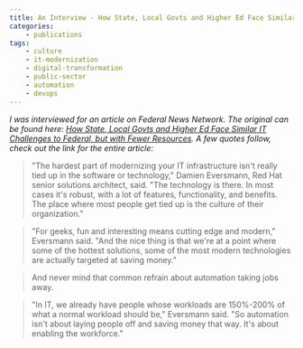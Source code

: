 ```yaml
---
title: An Interview - How State, Local Govts and Higher Ed Face Similar IT Challenges to Federal, but with Fewer Resources
categories:
    - publications
tags:
    - culture
    - it-modernization
    - digital-transformation
    - public-sector
    - automation
    - devops
---
```


*I was interviewed for an article on Federal News Network.  The original can be found here: [How State, Local Govts and Higher Ed Face Similar IT Challenges to Federal, but with Fewer Resources](https://federalnewsnetwork.com/open-first/2019/12/how-state-local-govts-and-higher-ed-face-similar-it-challenges-to-federal-but-with-fewer-resources/).  A few quotes follow, check out the link for the entire article:*


> "The hardest part of modernizing your IT infrastructure isn't really tied up in the software or technology," Damien Eversmann, Red Hat senior solutions architect, said. "The technology is there. In most cases it's robust, with a lot of features, functionality, and benefits. The place where most people get tied up is the culture of their organization."


> "For geeks, fun and interesting means cutting edge and modern," Eversmann said. "And the nice thing is that we're at a point where some of the hottest solutions, some of the most modern technologies are actually targeted at saving money."


> And never mind that common refrain about automation taking jobs away.

> "In IT, we already have people whose workloads are 150%-200% of what a normal workload should be," Eversmann said. "So automation isn't about laying people off and saving money that way. It's about enabling the workforce."
